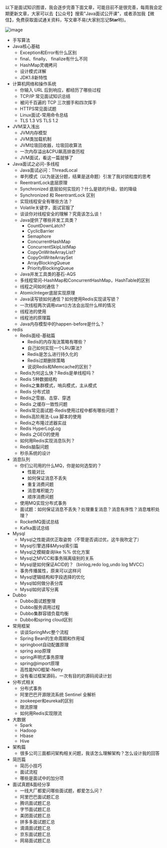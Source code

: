 
以下是面试知识图谱，我会逐步完善下面文章，可能目前不是很完善，每周我会定期更新文章，大家可以去【公众号】搜索"Java面试公开课"，或者添加我【微信】，免费获取面试通关资料，写文章不易(大家别忘记**Star**哟)。

![image](https://p6-juejin.byteimg.com/tos-cn-i-k3u1fbpfcp/10bfa08b753e458e9c98584bd2af7889~tplv-k3u1fbpfcp-watermark.image)

- 手写算法
- Java核心基础
    - Exception和Error有什么区别
	- final、finally、 finalize有什么不同
	- HashMap灵魂拷问
	- 设计模式详解
	- JDK1.8新特性
- 计算机网络和操作系统
	- 你输入 URL 后到响应，都经历了哪些过程
	- TCP/IP 常见面试知识总结
	- 被问千百遍的 TCP 三次握手和四次挥手
	- HTTPS常见面试题
	- Linux面试-常用命令总结
	- TLS 1.3 VS TLS 1.2
- JVM深入浅出
	- JVM内存模型
	- JVM类加载机制
	- JVM垃圾回收器，垃圾回收算法
	- 一次内存溢出&CPU飙高排查历程
	- JVM面试，看这一篇就够了
- Java面试之必问-多线程
	- Java面试必问：ThreadLocal
	- 单列模式（以为是送分题，结果是送命题）引发了我对锁粒度的思考
	- ReentrantLock底层原理
	- Synchronized 底层如何实现的？什么是锁的升级，锁的降级
	- Synchronized 和 ReentrantLock 区别
	- 实现线程安全有哪些方法？
	- Volatile关键字，面试官服了
	- 谈谈你对线程安全的理解？究竟该怎么谈！
	- Java提供了哪些并发工具类？
		- CountDownLatch?
		- CyclicBarrier
		- Semaphore
		- ConcurrentHashMap
		- ConcurrentSkipListMap
		- CopyOnWriteArrayList? 
		- CopyOnWriteArraySet
		- ArrayBlockingQueue
		- PriorityBlockingQueue
	- Java并发工具类的基石-AQS
	- 多线程常问-HashMap和ConcurrentHashMap，HashTable的区别
	- 线程之间如何通信？
	- AtomicInteger底层实现原理
	- Java读写锁如何通信？如何使用Redis实现读写锁？
	- 一次线程两次调用start()方法会出现什么样的情况
	- 线程池的使用
	- 线程池的原理篇
	- Java内存模型中的happen-before是什么？
- redis
	- Redis面经-基础篇
		- Redis的内存淘汰策略有哪些？
		- 自己如何实现一个LRU算法?
		- Redis是怎么进行持久化的
		- Redis过期删除策略
		- 说说Redis和Memcache的区别？
	- Redis为何这么快？Redis是单线程吗？
	- Redis 5种数据结构
	- Redis之集群模式，哨兵模式，主从模式
	- Redis 分布式锁
	- Redis之雪崩、击穿、穿透
	- Redis 之缓存一致性问题
	- Redis常见面试题-Redis使用过程中都有哪些问题？
	- Redis高阶用法-Lua 脚本的使用
	- Redis之布隆过滤器实战
	- Redis HyperLogLog
	- Redis 之GEO的使用
	- 如何用Redis实现消息队列？
	- Redis脑裂问题
	- 秒杀系统的设计
- 消息队列
	- 你们公司用的什么MQ，你是如何选型的？
		- 性能对比
		- 如何保证消息不丢失
		- 重复消费问题
		- 消息堆积能力
		- 顺序消费问题
	- 使用MQ实现分布式事务
	- 面试题：如何保证消息不丢失？处理重复消息？消息有序性？消息堆积处理？
	- RocketMQ面试总结
	- Kafka面试总结
- Mysql
	- Mysql之性能调优正取姿势（不管是否调过优，这牛我吹定了）
	- Mysql引擎选择&Mysql索引篇
	- Mysql之模糊查询like %% 优化方案
	- Mysql之MVCC和事务隔离级别的关系
	- Mysql是如何保证ACID的？（binlog,redo log,undo log MVCC）
	- 事务传播属性，原来可以这样问
	- Mysql逻辑结构和字段选择的优化
	- Mysql如何做分表分库
	- Mysql如何读写分离
- Dubbo
	- Dubbo面试题整理
	- Dubbo服务调用过程
	- Dubbo集群容错负载均衡
	- Dubbo和spring cloud区别
- 常用框架
	- 谈谈SpringMvc整个流程
	- Spring Bean的生命周期和作用域
	- springboot自动配置原理
	- spring aop原理
	- spring声明式事务原理
	- spring@import原理
	- 高性能NIO框架-Netty
	- 没有看过框架源码，一次有目的的源码阅读计划
- 分布式相关
	- 分布式事务
	- 阿里巴巴开源限流系统 Sentinel 全解析
	- zookeeper和eureka的区别
	- 限流原理
	- 如何用Redis实现限流
- 大数据
	- Spark
	- Hadoop
	- Hbase
	- Hive
- 架构篇
	- 很多公司三面都问架构相关问题，我该怎么理解架构？怎么设计我的回答
- 简历篇
	- 简历小技巧
	- 面试流程
	- 哪些是面试中的加分项
- 面试真题&面经分享
	- 一线大厂都爱问哪些面试题，都爱怎么问？
	- 阿里巴巴面试题汇总
	- 腾讯面试题汇总
	- 字节面试题汇总
	- 美团面试题汇总
	- 拼多多面试题汇总
	- 滴滴面试题汇总
	- 京东面试题汇总
	- 网易面试题汇总
	
	

